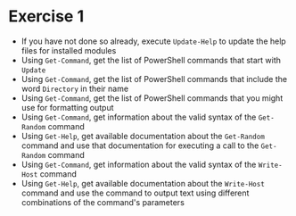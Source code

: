 # Exercise 1

* If you have not done so already, execute `Update-Help` to update the help files for installed modules
* Using `Get-Command`, get the list of PowerShell commands that start with `Update`
* Using `Get-Command`, get the list of PowerShell commands that include the word `Directory` in their name
* Using `Get-Command`, get the list of PowerShell commands that you might use for formatting output
* Using `Get-Command`, get information about the valid syntax of the `Get-Random` command
* Using `Get-Help`, get available documentation about the `Get-Random` command and use that documentation for executing a call to the `Get-Random` command
* Using `Get-Command`, get information about the valid syntax of the `Write-Host` command
* Using `Get-Help`, get available documentation about the `Write-Host` command and use the command to output text using different combinations of the command's parameters